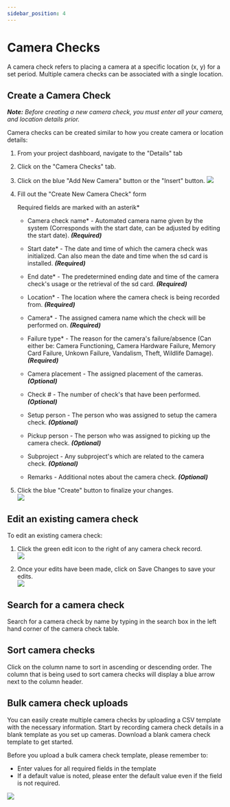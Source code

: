 ```yaml
---
sidebar_position: 4
---
```


# Camera Checks 
A camera check refers to placing a camera at a specific location (x, y) for a set period. Multiple camera checks can be associated with a single location.

## Create a Camera Check
***Note:*** *Before creating a new camera check, you must enter all your camera, and location details prior.* 

Camera checks can be created similar to how you create camera or location details:

1. From your project dashboard, navigate to the "Details" tab 
2. Click on the "Camera Checks" tab.
3. Click on the blue "Add New Camera" button or the "Insert" button.
![](../deeper-look-images/camera-checks/nav-cam-checks.png)

4. Fill out the "Create New Camera Check" form

    Required fields are marked with an asterik*
    
    - Camera check name* - Automated camera name given by the system (Corresponds with the start date, can be adjusted by editing the start date). ***(Required)***

    - Start date* - The date and time of which the camera check was initialized. Can also mean the date and time when the sd card is installed. ***(Required)***

    - End date* - The predetermined ending date and time of the camera check's usage or the retrieval of the sd card. ***(Required)***

    - Location* - The location where the camera check is being recorded from. ***(Required)***

    - Camera* - The assigned camera name which the check will be performed on. ***(Required)***

    - Failure type* - The reason for the camera's failure/absence (Can either be: Camera Functioning, Camera Hardware Failure, Memory Card Failure, Unkown Failure, Vandalism, Theft, Wildlife Damage). ***(Required)***

    - Camera placement - The assigned placement of the cameras. ***(Optional)***

    - Check # - The number of check's that have been performed. ***(Optional)***

    - Setup person - The person who was assigned to setup the camera check. ***(Optional)***

    - Pickup person - The person who was assigned to picking up the camera check. ***(Optional)***

    - Subproject - Any subproject's which are related to the camera check. ***(Optional)***

    - Remarks - Additional notes about the camera check. ***(Optional)***


5. Click the blue "Create" button to finalize your changes. <br/>
![](../deeper-look-images/camera-checks/create-cam.png) 


## Edit an existing camera check
To edit an existing camera check:

1. Click the green edit icon to the right of any camera check record. <br/>
![](../deeper-look-images/camera-checks/edit-existing-camera-check.png)

2. Once your edits have been made, click on Save Changes to save your edits. <br/>
![](../deeper-look-images/camera-checks/save-changes.png)


## Search for a camera check
Search for a camera check by name by typing in the search box in the left hand corner of the camera check table.

## Sort camera checks
Click on the column name to sort in ascending or descending order. The column that is being used to sort camera checks will display a blue arrow next to the column header.

## Bulk camera check uploads
You can easily create multiple camera checks by uploading a CSV template with the necessary information. Start by recording camera check details in a blank template as you set up cameras. Download a blank camera check template to get started. 

Before you upload a bulk camera check template, please remember to:
- Enter values for all required fields in the template
- If a default value is noted, please enter the default value even if the field is not required.

![](../deeper-look-images/camera-checks/batch-bulk-upload-camera-checks.png) 